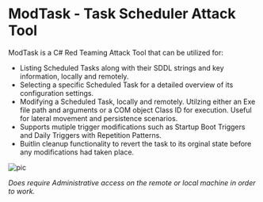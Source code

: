 # ModTask - Task Scheduler Attack Tool

ModTask is a C# Red Teaming Attack Tool that can be utilized for:

- Listing Scheduled Tasks along with their SDDL strings and key information, locally and remotely.
- Selecting a specific Scheduled Task for a detailed overview of its configuration settings.
- Modifying a Scheduled Task, locally and remotely. Utilzing either an Exe file path and arguments or a COM object Class ID for execution. Useful for lateral movement and persistence scenarios.
- Supports mutiple trigger modifications such as Startup Boot Triggers and Daily Triggers with Repetition Patterns.
- Buitlin cleanup functionality to revert the task to its orginal state before any modifications had taken place.
  
![pic](https://github.com/user-attachments/assets/5ffc7560-609c-48bc-92b9-c0852e369086)

*Does require Administrative access on the remote or local machine in order to work.*
